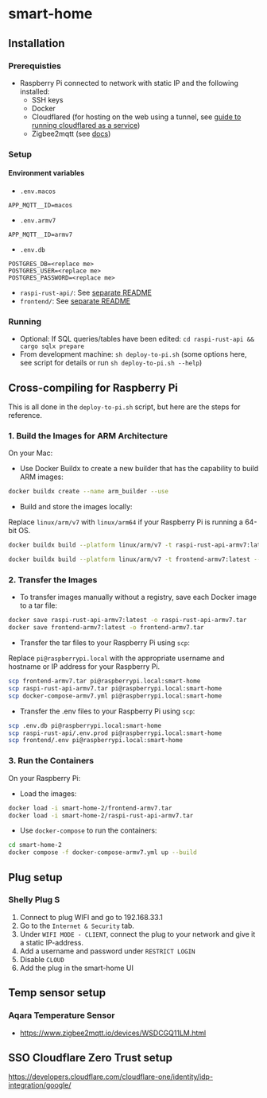 # smart-home

## Installation

### Prerequisties

- Raspberry Pi connected to network with static IP and the following installed:
  - SSH keys
  - Docker
  - Cloudflared (for hosting on the web using a tunnel, see [guide to running cloudflared as a service](https://developers.cloudflare.com/cloudflare-one/connections/connect-apps/install-and-setup/tunnel-guide/local/))
  - Zigbee2mqtt (see [docs](https://www.zigbee2mqtt.io/))

### Setup

#### Environment variables
  - `.env.macos`
```
APP_MQTT__ID=macos
```
  - `.env.armv7`
```
APP_MQTT__ID=armv7
```
  - `.env.db`
```
POSTGRES_DB=<replace me>
POSTGRES_USER=<replace me>
POSTGRES_PASSWORD=<replace me>
```
- `raspi-rust-api/`: See [separate README](raspi-rust-api/README.md)
- `frontend/`: See [separate README](frontend/README.md)

### Running

- Optional: If SQL queries/tables have been edited:
`cd raspi-rust-api && cargo sqlx prepare`
- From development machine:
`sh deploy-to-pi.sh` (some options here, see script for details or run `sh deploy-to-pi.sh --help`)

## Cross-compiling for Raspberry Pi

This is all done in the `deploy-to-pi.sh` script, but here are the steps for reference.

### 1. Build the Images for ARM Architecture

On your Mac:

- Use Docker Buildx to create a new builder that has the capability to build ARM images:

```sh
docker buildx create --name arm_builder --use
```

- Build and store the images locally:

Replace `linux/arm/v7` with `linux/arm64` if your Raspberry Pi is running a 64-bit OS.

```sh
docker buildx build --platform linux/arm/v7 -t raspi-rust-api-armv7:latest --load -f raspi-rust-api/Dockerfile.armv7 raspi-rust-api/.
```

```sh
docker buildx build --platform linux/arm/v7 -t frontend-armv7:latest --load -f frontend/Dockerfile frontend/.
```

### 2. Transfer the Images

- To transfer images manually without a registry, save each Docker image to a tar file:

```sh
docker save raspi-rust-api-armv7:latest -o raspi-rust-api-armv7.tar
docker save frontend-armv7:latest -o frontend-armv7.tar
```

- Transfer the tar files to your Raspberry Pi using `scp`:

Replace `pi@raspberrypi.local` with the appropriate username and hostname or IP address for your Raspberry Pi.

```sh
scp frontend-armv7.tar pi@raspberrypi.local:smart-home
scp raspi-rust-api-armv7.tar pi@raspberrypi.local:smart-home
scp docker-compose-armv7.yml pi@raspberrypi.local:smart-home
```

- Transfer the .env files to your Raspberry Pi using `scp`:

```sh
scp .env.db pi@raspberrypi.local:smart-home
scp raspi-rust-api/.env.prod pi@raspberrypi.local:smart-home
scp frontend/.env pi@raspberrypi.local:smart-home
```



### 3. Run the Containers

On your Raspberry Pi:

- Load the images:

```sh
docker load -i smart-home-2/frontend-armv7.tar
docker load -i smart-home-2/raspi-rust-api-armv7.tar
```

- Use `docker-compose` to run the containers:

```sh
cd smart-home-2
docker compose -f docker-compose-armv7.yml up --build
```


## Plug setup

### Shelly Plug S
1. Connect to plug WIFI and go to 192.168.33.1
2. Go to the `Internet & Security` tab.
3. Under `WIFI MODE - CLIENT`, connect the plug to your network and give it a static IP-address.
4. Add a username and password under `RESTRICT LOGIN`
5. Disable `CLOUD`
6. Add the plug in the smart-home UI

## Temp sensor setup

### Aqara Temperature Sensor

- https://www.zigbee2mqtt.io/devices/WSDCGQ11LM.html

## SSO Cloudflare Zero Trust setup

https://developers.cloudflare.com/cloudflare-one/identity/idp-integration/google/
